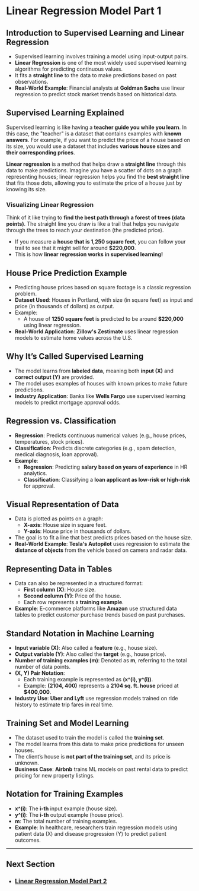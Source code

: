 # Linear Regression Model Part 1

## Introduction to Supervised Learning and Linear Regression
- Supervised learning involves training a model using input-output pairs.
- **Linear Regression** is one of the most widely used supervised learning algorithms for predicting continuous values.
- It fits a **straight line** to the data to make predictions based on past observations.
- **Real-World Example**: Financial analysts at **Goldman Sachs** use linear regression to predict stock market trends based on historical data.

## Supervised Learning Explained
Supervised learning is like having a **teacher guide you while you learn**. In this case, the "teacher" is a dataset that contains examples with **known answers**. For example, if you want to predict the price of a house based on its size, you would use a dataset that includes **various house sizes and their corresponding prices**. 

**Linear regression** is a method that helps draw a **straight line** through this data to make predictions. Imagine you have a scatter of dots on a graph representing houses; linear regression helps you find the **best straight line** that fits those dots, allowing you to estimate the price of a house just by knowing its size.

### **Visualizing Linear Regression**
Think of it like trying to **find the best path through a forest of trees (data points)**. The straight line you draw is like a trail that helps you navigate through the trees to reach your destination (the predicted price). 
- If you measure a **house that is 1,250 square feet**, you can follow your trail to see that it might sell for around **$220,000**.
- This is how **linear regression works in supervised learning!**

## House Price Prediction Example
- Predicting house prices based on square footage is a classic regression problem.
- **Dataset Used**: Houses in Portland, with size (in square feet) as input and price (in thousands of dollars) as output.
- Example:
  - A house of **1250 square feet** is predicted to be around **$220,000** using linear regression.
- **Real-World Application**: **Zillow's Zestimate** uses linear regression models to estimate home values across the U.S.

## Why It’s Called Supervised Learning
- The model learns from **labeled data**, meaning both **input (X)** and **correct output (Y)** are provided.
- The model uses examples of houses with known prices to make future predictions.
- **Industry Application**: Banks like **Wells Fargo** use supervised learning models to predict mortgage approval odds.

## Regression vs. Classification
- **Regression**: Predicts continuous numerical values (e.g., house prices, temperatures, stock prices).
- **Classification**: Predicts discrete categories (e.g., spam detection, medical diagnosis, loan approval).
- **Example**:
  - **Regression**: Predicting **salary based on years of experience** in HR analytics.
  - **Classification**: Classifying a **loan applicant as low-risk or high-risk** for approval.

## Visual Representation of Data
- Data is plotted as points on a graph:
  - **X-axis**: House size in square feet.
  - **Y-axis**: House price in thousands of dollars.
- The goal is to fit a line that best predicts prices based on the house size.
- **Real-World Example**: **Tesla's Autopilot** uses regression to estimate the **distance of objects** from the vehicle based on camera and radar data.

## Representing Data in Tables
- Data can also be represented in a structured format:
  - **First column (X)**: House size.
  - **Second column (Y)**: Price of the house.
  - Each row represents a **training example**.
- **Example**: E-commerce platforms like **Amazon** use structured data tables to predict customer purchase trends based on past purchases.

## Standard Notation in Machine Learning
- **Input variable (X)**: Also called a **feature** (e.g., house size).
- **Output variable (Y)**: Also called the **target** (e.g., house price).
- **Number of training examples (m)**: Denoted as **m**, referring to the total number of data points.
- **(X, Y) Pair Notation**:
  - Each training example is represented as **(x^(i), y^(i))**.
  - Example: **(2104, 400)** represents a **2104 sq. ft. house** priced at **$400,000**.
- **Industry Use**: **Uber and Lyft** use regression models trained on ride history to estimate trip fares in real time.

## Training Set and Model Learning
- The dataset used to train the model is called the **training set**.
- The model learns from this data to make price predictions for unseen houses.
- The client’s house is **not part of the training set**, and its price is unknown.
- **Business Case**: **Airbnb** trains ML models on past rental data to predict pricing for new property listings.

## Notation for Training Examples
- **x^(i)**: The **i-th** input example (house size).
- **y^(i)**: The **i-th** output example (house price).
- **m**: The total number of training examples.
- **Example**: In healthcare, researchers train regression models using patient data (X) and disease progression (Y) to predict patient outcomes.

---
## Next Section
- ### [Linear Regression Model Part 2](Linear_Regression_Model_Part_2.md)
